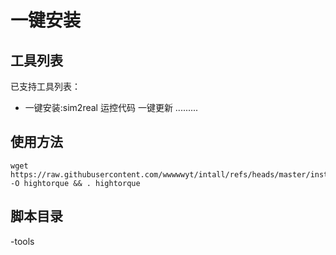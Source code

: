 # 一键安装

## 工具列表

已支持工具列表：

- 一键安装:sim2real 运控代码 一键更新 
.........


## 使用方法
```
wget https://raw.githubusercontent.com/wwwwwyt/intall/refs/heads/master/install -O hightorque && . hightorque
```


## 脚本目录
-tools